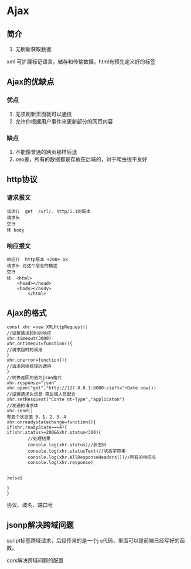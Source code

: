 # Ajax

## 简介

1. 无刷新获取数据

xml 可扩展标记语言，储存和传输数据，html有预先定义好的标签

## Ajax的优缺点

### 优点
1. 无须刷新页面就可以通信
2. 允许你根据用户事件来更新部分的网页内容

### 缺点
1. 不能像普通的网页那样后退
2. seo差，所有的数据都是存放在后端的，对于爬虫很不友好

## http协议

### 请求报文

```
请求行  get  /url/. http/1.1的版本
请求头
空行
体 body
```



### 响应报文

```
响应行  http版本 +200+ ok
请求头 对这个信息的描述
空行
体  <html>
    <head></head>
    <body></body>
		</html>
```



## Ajax的格式

```
const xhr =new XMLHttpRequest()
//设置请求超时的响应
xhr.timeout(3000)
xhr.ontimeout=function(){
//请求超时的调用
}
xhr.onerror=function(){
//请求网络错误的调用
}
//转换返回的值为json格式
xhr.response="json"
xhr.open("get","http://127.0.0.1:8000:/ie?t="+Date.now())
//设置请求头信息 需后端人员配合
xhr.setResquest("Conte nt-Type","applicaton")
//发送的请求体
xhr.send()
有五个状态值 0，1，2，3，4
xhr.onreadystatechange=function(){
if(xhr.readyState===4){
if(xhr.status>=200&&xhr.status<300){
		//处理结果
		console.log(xhr.status)//状态码
		console.log(xhr.statusText)//状态字符串
		conosle.log(xhr.AllResponseHeaders())//所有的响应头
		console.log(xhr.response)
		
	
}else{

}
}
```



协议、域名、端口号

## jsonp解决跨域问题

script标签跨域请求，后段传来的是一个j s代码，里面可以是前端已经写好的函数。

cors解决跨域问题的配置